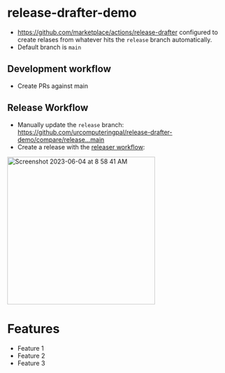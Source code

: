 # release-drafter-demo

- https://github.com/marketplace/actions/release-drafter configured to create relases from whatever hits the `release` branch automatically.
- Default branch is `main`

## Development workflow

- Create PRs against main

## Release Workflow

- Manually update the `release` branch: https://github.com/urcomputeringpal/release-drafter-demo/compare/release...main
- Create a release with the [releaser workflow](https://github.com/urcomputeringpal/release-drafter-demo/actions/workflows/releaser.yml):

<img width="338" alt="Screenshot 2023-06-04 at 8 58 41 AM" src="https://github.com/urcomputeringpal/release-drafter-demo/assets/47/2b3e4393-dab1-4c88-97f0-2b4dcf65a4da">


# Features

- Feature 1
- Feature 2
- Feature 3
